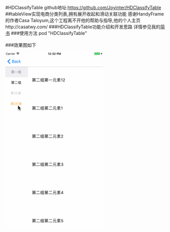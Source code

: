 #HDClassifyTable 
github地址:https://github.com/Joyinter/HDClassifyTable
##tableView实现电商分类列表,拥有展开收起和滑动关联功能
感谢HandyFrame的作者Casa Taloyum,这个工程离不开他的帮助与指导,他的个人主页http://casatwy.com/
###HDClassifyTable功能介绍和开发思路
详情参见我的[简书](http://www.jianshu.com/p/18a4b5fef592,"简书")
###使用方法
pod "HDClassifyTable"<br /> <br />
###效果图如下 <br />

![ScreenShot](ScreenShot/ScreenShot.gif)
